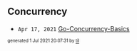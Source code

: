 ## Concurrency


* <code>Apr 17, 2021</code> [Go-Concurrency-Basics](2021-04-17T09-07-11-go-concurrency-basics.md)

<sup><sub>generated 1 Jul 2021 20:07:31 by <a href='https://github.com/senorprogrammer/til'>til</a></sub></sup>
